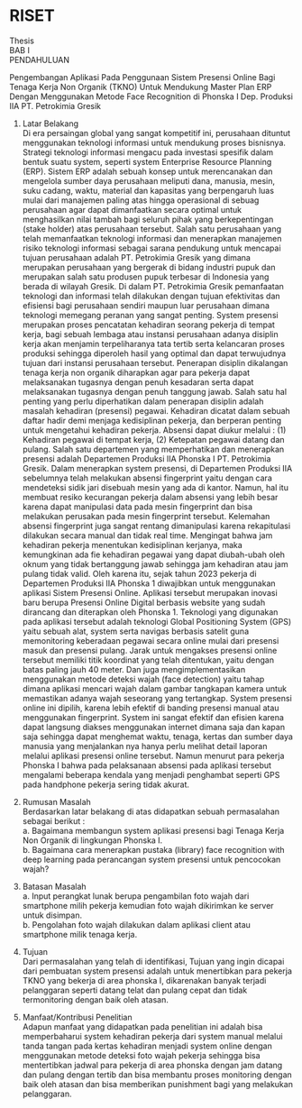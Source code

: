 # RISET
Thesis<br>
BAB I<br>
PENDAHULUAN

Pengembangan Aplikasi Pada Penggunaan Sistem Presensi Online Bagi Tenaga Kerja Non Organik (TKNO) Untuk Mendukung Master Plan ERP Dengan Menggunakan Metode Face Recognition di Phonska I Dep. Produksi IIA PT. Petrokimia Gresik

1.	Latar Belakang<br> 
Di era persaingan global yang sangat kompetitif ini, perusahaan dituntut menggunakan teknologi informasi untuk mendukung proses bisnisnya. Strategi teknologi informasi mengacu pada investasi spesifik dalam bentuk suatu system, seperti system Enterprise Resource Planning (ERP).
Sistem ERP adalah sebuah konsep untuk merencanakan dan mengelola sumber daya perusahaan meliputi dana, manusia, mesin, suku cadang, waktu, material dan kapasitas yang berpengaruh luas mulai dari manajemen paling atas hingga operasional di sebuag perusahaan agar dapat dimanfaatkan secara optimal untuk menghasilkan nilai tambah bagi seluruh pihak yang berkepentingan (stake holder) atas perusahaan tersebut. 
Salah satu perusahaan yang telah memanfaatkan teknologi informasi dan menerapkan manajemen risiko teknologi informasi sebagai sarana pendukung untuk mencapai tujuan perusahaan adalah PT. Petrokimia Gresik yang dimana merupakan perusahaan yang bergerak di bidang industri pupuk dan merupakan salah satu produsen pupuk terbesar di Indonesia yang berada di wilayah Gresik. Di dalam PT. Petrokimia Gresik pemanfaatan teknologi dan informasi telah dilakukan dengan tujuan efektivitas dan efisiensi bagi perusahaan sendiri maupun luar perusahaan dimana teknologi memegang peranan yang sangat penting. 
System presensi merupakan proses pencatatan kehadiran seorang pekerja di tempat kerja, bagi sebuah lembaga atau instansi perusahaan adanya disiplin kerja akan menjamin terpeliharanya tata tertib serta kelancaran proses produksi sehingga diperoleh hasil yang optimal dan dapat terwujudnya tujuan dari instansi perusahaan tersebut. Penerapan disiplin dikalangan tenaga kerja non organik diharapkan agar para pekerja dapat melaksanakan tugasnya dengan penuh kesadaran serta dapat melaksanakan tugasnya dengan penuh tanggung jawab.
Salah satu hal penting yang perlu diperhatikan dalam penerapan disiplin adalah masalah kehadiran (presensi) pegawai. Kehadiran dicatat dalam sebuah daftar hadir demi menjaga kedisiplinan pekerja, dan berperan penting untuk mengetahui kehadiran pekerja. Absensi dapat diukur melalui : (1) Kehadiran pegawai di tempat kerja, (2) Ketepatan pegawai datang dan pulang. Salah satu departemen yang memperhatikan dan menerapkan presensi adalah Departemen Produksi IIA Phonska I PT. Petrokimia Gresik. 
Dalam menerapkan system presensi, di Departemen Produksi IIA sebelumnya telah melakukan absensi fingerprint yaitu dengan cara mendeteksi sidik jari disebuah mesin yang ada di kantor. Namun, hal itu membuat resiko kecurangan pekerja dalam absensi yang lebih besar karena dapat manipulasi data pada mesin fingerprint dan bisa melakukan perusakan pada mesin fingerprint tersebut. Kelemahan absensi fingerprint juga sangat rentang dimanipulasi karena rekapitulasi dilakukan secara manual dan tidak real time. Mengingat bahwa jam kehadiran pekerja menentukan kedisiplinan kerjanya, maka kemungkinan ada fie kehadiran pegawai yang dapat diubah-ubah oleh oknum yang tidak bertanggung jawab sehingga jam kehadiran atau jam pulang tidak valid. 
Oleh karena itu, sejak tahun 2023 pekerja di Departemen Produksi IIA Phonska 1 diwajibkan untuk menggunakan aplikasi Sistem Presensi Online. Aplikasi tersebut merupakan inovasi baru berupa Presensi Online Digital berbasis website yang sudah dirancang dan diterapkan oleh Phonska 1. Teknologi yang digunakan pada aplikasi tersebut adalah teknologi Global Positioning System (GPS) yaitu sebuah alat, system serta navigas berbasis satelit guna memonitoring keberadaan pegawai secara online mulai dari presensi masuk dan presensi pulang. Jarak untuk mengakses presensi online tersebut memiliki titik koordinat yang telah ditentukan, yaitu dengan batas paling jauh 40 meter. Dan juga mengimplementasikan menggunakan metode deteksi wajah (face detection) yaitu tahap dimana aplikasi mencari wajah dalam gambar tangkapan kamera untuk memastikan adanya wajah seseorang yang tertangkap.
System presensi online ini dipilih, karena lebih efektif di banding presensi manual atau menggunakan fingerprint. System ini sangat efektif dan efisien karena dapat langsung diakses menggunakan internet dimana saja dan kapan saja sehingga dapat menghemat waktu, tenaga, kertas dan sumber daya manusia yang menjalankan nya hanya perlu melihat detail laporan melalui aplikasi presensi online tersebut. Namun menurut para pekerja Phonska I bahwa pada pelaksanaan absensi pada aplikasi tersebut mengalami beberapa kendala yang menjadi penghambat seperti GPS pada handphone pekerja sering tidak akurat. 

2.	Rumusan Masalah<br>
Berdasarkan latar belakang di atas didapatkan sebuah permasalahan sebagai berikut :<br>
  a.	Bagaimana membangun system aplikasi presensi bagi Tenaga Kerja Non Organik di lingkungan Phonska I.<br>
  b.	Bagaimana cara menerapkan pustaka (library) face recognition with deep learning pada perancangan system presensi untuk pencocokan wajah?
3.	Batasan Masalah<br>
  a.	Input perangkat lunak berupa pengambilan foto wajah dari smartphone milih pekerja kemudian foto wajah dikirimkan ke server untuk disimpan.<br>
  b.	Pengolahan foto wajah dilakukan dalam aplikasi client atau smartphone milik tenaga kerja.
4.	Tujuan<br>
Dari permasalahan yang telah di identifikasi, Tujuan yang ingin dicapai dari pembuatan system presensi adalah untuk menertibkan para pekerja TKNO yang bekerja di area phonska I, dikarenakan banyak terjadi pelanggaran seperti datang telat dan pulang cepat dan tidak termonitoring dengan baik oleh atasan.

5.	Manfaat/Kontribusi Penelitian<br>
Adapun manfaat yang didapatkan pada penelitian ini adalah bisa memperbaharui system kehadiran pekerja dari system manual melalui tanda tangan pada kertas kehadiran menjadi system online dengan menggunakan metode deteksi foto wajah pekerja sehingga bisa mentertibkan jadwal para pekerja di area phonska dengan jam  datang dan pulang dengan tertib dan bisa membantu proses monitoring dengan baik oleh atasan dan bisa memberikan punishment bagi yang melakukan pelanggaran.
